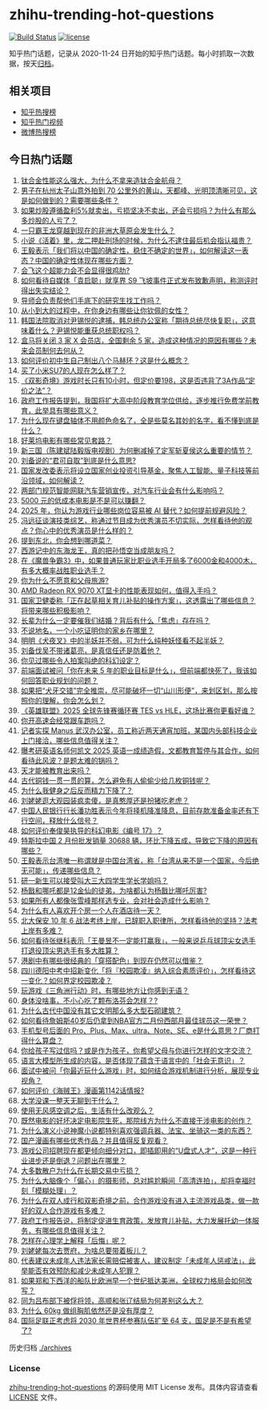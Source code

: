 # zhihu-trending-hot-questions

[![Build Status](https://github.com/justjavac/zhihu-trending-hot-questions/workflows/ci/badge.svg?branch=master)](https://github.com/justjavac/zhihu-trending-hot-questions/actions)
[![license](https://img.shields.io/github/license/justjavac/zhihu-trending-hot-questions)](https://github.com/justjavac/zhihu-trending-hot-questions/blob/master/LICENSE)

知乎热门话题，记录从 2020-11-24
日开始的知乎热门话题。每小时抓取一次数据，按天[归档](./archives)。

## 相关项目

- [知乎热搜榜](https://github.com/justjavac/zhihu-trending-top-search)
- [知乎热门视频](https://github.com/justjavac/zhihu-trending-hot-video)
- [微博热搜榜](https://github.com/justjavac/weibo-trending-hot-search)

## 今日热门话题

<!-- BEGIN -->
<!-- 最后更新时间 Sat Mar 08 2025 11:07:47 GMT+0800 (China Standard Time) -->

1. [钛合金性能这么强大，为什么不拿来造钛合金航母？](https://www.zhihu.com/question/657703782)
1. [男子在杭州太子山意外拍到 70 公里外的黄山，天都峰、光明顶清晰可见，这是如何做到的？需要哪些条件？](https://www.zhihu.com/question/14258967229)
1. [如果炒股遵循盈利5%就卖出，亏损坚决不卖出，还会亏损吗？为什么有那么多炒股的人亏了？](https://www.zhihu.com/question/813076069)
1. [一只霸王龙穿越到现在的非洲大草原会发生什么？](https://www.zhihu.com/question/266397869)
1. [小说《活着》里，龙二押赴刑场的时候，为什么不逮住最后机会指认福贵？](https://www.zhihu.com/question/14030810737)
1. [王毅表示「我们将以中国的确定性，稳住不确定的世界」，如何解读这一表态？中国的确定性体现在哪些方面？](https://www.zhihu.com/question/14301460877)
1. [会飞这个超能力会不会显得很鸡肋?](https://www.zhihu.com/question/407617594)
1. [如何看待自媒体「袁启聪」就享界 S9 飞坡事件正式发布致歉声明，称测评时得出失实结论？](https://www.zhihu.com/question/14347865758)
1. [导师会负责帮他们手底下的研究生找工作吗？](https://www.zhihu.com/question/650182210)
1. [从小到大的过程中，在你身边有哪些让你钦佩的女性？](https://www.zhihu.com/question/13127999111)
1. [韩国法院取消对尹锡悦的逮捕，韩总统办公室称「期待总统尽快复职」，这意味着什么？尹锡悦能重获总统职权吗？](https://www.zhihu.com/question/14314167640)
1. [盒马将关闭 3 家 X 会员店，全国剩余 5 家，造成这种情况的原因有哪些？未来会员制何去何从？](https://www.zhihu.com/question/13964148685)
1. [如何评价初中生自己制出八个马赫环？这是什么概念？](https://www.zhihu.com/question/14070647519)
1. [买了小米SU7的人现在怎么样了？](https://www.zhihu.com/question/778080897)
1. [《双影奇境》游戏时长只有10小时，但定价要198，这是否违背了3A作品“定价之法”？](https://www.zhihu.com/question/14248193503)
1. [政府工作报告提到，我国将扩大高中阶段教育学位供给，逐步推行免费学前教育，此举具有哪些意义？](https://www.zhihu.com/question/14102574492)
1. [为什么现在键盘轴体不用颜色命名了，全是些莫名其妙的名字，看不懂到底是什么？](https://www.zhihu.com/question/635395139)
1. [好莱坞电影有哪些常见套路？](https://www.zhihu.com/question/559470375)
1. [新三国（陈建斌陆毅版电视剧）为何删减掉了定军斩夏侯这么重要的情节？](https://www.zhihu.com/question/263379191)
1. [刘备说的“君可自取”到底是什么意思?](https://www.zhihu.com/question/13360969364)
1. [国家发改委表示将设立国家创业投资引导基金，聚焦人工智能、量子科技等前沿领域，如何解读？](https://www.zhihu.com/question/14229420208)
1. [两部门规范智能网联汽车营销宣传，对汽车行业会有什么影响吗？](https://www.zhihu.com/question/13853313683)
1. [5000 元的低成本电影是不是可以赚翻？](https://www.zhihu.com/question/14021241655)
1. [2025 年，你认为游戏行业哪些岗位容易被 AI 替代？如何提前规避风险？](https://www.zhihu.com/question/13658073597)
1. [冯远征谈演技类综艺，称通过节目成为优秀演员不切实际，怎样看待他的观点？你心中的优秀演员是什么样的？](https://www.zhihu.com/question/14287009949)
1. [提到东北，你会想到哪道菜？](https://www.zhihu.com/question/9376046211)
1. [西游记中的东海龙王，真的把孙悟空当成朋友吗？](https://www.zhihu.com/question/13867843847)
1. [在《魔兽争霸3》中，如果普通玩家比职业选手开局多了6000金和4000木，有多大概率战胜职业选手？](https://www.zhihu.com/question/14102327141)
1. [你为什么不愿意和父母旅游?](https://www.zhihu.com/question/293045632)
1. [AMD Radeon RX 9070 XT显卡的性能表现如何，值得入手吗？](https://www.zhihu.com/question/10518225293)
1. [国家卫健委称「正在起草相关育儿补贴的操作方案」，这透露出了哪些信息？将带来哪些积极影响？](https://www.zhihu.com/question/14315874925)
1. [长辈为什么一定要催我们结婚？背后有什么「焦虑」存在吗？](https://www.zhihu.com/question/11537313931)
1. [不说地名，一个小吃证明你的家乡在哪里？](https://www.zhihu.com/question/13536593023)
1. [明明《犬夜叉》中的半妖并不弱，可为什么纯种妖怪看不起半妖？](https://www.zhihu.com/question/527036199)
1. [刘备伐吴不带诸葛亮，是真信任还是防着他？](https://www.zhihu.com/question/14113338879)
1. [你见过哪些令人拍案叫绝的科幻设定？](https://www.zhihu.com/question/286130359)
1. [前端面试被问「你在未来 5 年的职业目标是什么」，但前端都快死了，我该如何回答职业规划的问题？](https://www.zhihu.com/question/14128984016)
1. [如果把“犬牙交错”完全推崇，尽可能破坏一切“山川形便”，来划区划，那么按照你的理解，你会怎么划？](https://www.zhihu.com/question/3088406818)
1. [《英雄联盟》2025 全球先锋赛循环赛 TES vs HLE，这场比赛你更看好谁？](https://www.zhihu.com/question/14207831521)
1. [你开高速会经常跟车跑吗？](https://www.zhihu.com/question/14170796596)
1. [记者实探 Manus 武汉办公室，员工称近两天通宵加班，某国内头部科技企业上门接洽，哪些信息值得关注？](https://www.zhihu.com/question/14313728560)
1. [曝考研英语名师何凯文 2025 英语一成绩造假，文都教育暂停与其合作，如何看待此风波？是题太难的锅吗？](https://www.zhihu.com/question/14206620356)
1. [天才能被教育出来吗？](https://www.zhihu.com/question/14006443340)
1. [古代铜钱一贯一贯的算，怎么避免有人偷偷少给几枚铜钱呢？](https://www.zhihu.com/question/13874555585)
1. [为什么我健身之后反而精力下降了？](https://www.zhihu.com/question/12869597905)
1. [刘姥姥逛大观园装疯卖傻，是真憨厚还是扮猪吃老虎？](https://www.zhihu.com/question/14112682754)
1. [中国人民银行行长潘功胜表示今年将择机降准降息，目前存款准备金率还有下行空间，释放什么信号？](https://www.zhihu.com/question/14230495853)
1. [如何评价奉俊昊执导的科幻电影《编号 17》？](https://www.zhihu.com/question/13849516516)
1. [特斯拉中国 2 月份批发销量 30688 辆，环比下降五成，导致它下降的原因有哪些？](https://www.zhihu.com/question/14063337102)
1. [王毅表示台湾唯一称谓就是中国台湾省，称「台湾从来不是一个国家，今后绝无可能」，传递哪些信息？](https://www.zhihu.com/question/14305017010)
1. [研一新生可以接受叫大三大四学生学长学姐吗？](https://www.zhihu.com/question/13936242234)
1. [杨戬和哪吒都是12金仙的徒弟，为啥都认为杨戬比哪吒厉害?](https://www.zhihu.com/question/14180201144)
1. [如果所有人都像张雪峰那样选专业，会对社会造成什么影响？](https://www.zhihu.com/question/8962065452)
1. [为什么有人喜欢开个房一个人在酒店待一天？](https://www.zhihu.com/question/417078756)
1. [北大保安 10 年 6 战法考终上岸，已辞职入职律所，怎样看待他的坚持？法考上岸有多难？](https://www.zhihu.com/question/14289760296)
1. [如何看待张继科表示「王曼昱不一定能打赢我」，一般来说乒乓球顶尖女选手打退役顶尖男选手有多大胜算？](https://www.zhihu.com/question/14133295184)
1. [港剧中有哪些很经典的「穿搭配色」到现在仍然可以借鉴？](https://www.zhihu.com/question/13547519449)
1. [四川德阳中考中招新变化「将『校园欺凌』纳入综合素质评价」，怎样看待这一变化？如何界定校园欺凌？](https://www.zhihu.com/question/14286175490)
1. [玩游戏《三角洲行动》时，有哪些地方让你感到无语？](https://www.zhihu.com/question/636959065)
1. [身体没啥事，不小心吃了颗布洛芬会怎样？ ​?](https://www.zhihu.com/question/637528678)
1. [为什么古代中国没有其它文明那么多大型石砌建筑？](https://www.zhihu.com/question/338390171)
1. [如何看待詹姆斯40岁后仍拿到NBA官方二月份西部月最佳球员这一荣誉？](https://www.zhihu.com/question/14083472515)
1. [手机型号后面的 Pro、Plus、Max、ultra、Note、SE、e是什么意思？厂商打得什么算盘？](https://www.zhihu.com/question/13639595067)
1. [你给孩子写过信吗？或是作为孩子，你希望父母与你进行怎样的文字交流？](https://www.zhihu.com/question/13809124576)
1. [语言大模型所生成的内容，是否体现了蕴含于语言中的「社会无意识」？](https://www.zhihu.com/question/12550387479)
1. [面试中被问「你最近玩什么游戏」时，如何结合游戏机制进行分析，展现专业视角？](https://www.zhihu.com/question/13658421571)
1. [如何评价《海贼王》漫画第1142话情报?](https://www.zhihu.com/question/14080071149)
1. [大学没课一整天无聊到干什么？](https://www.zhihu.com/question/8608787262)
1. [使用无风感空调之后，生活有什么改观么？](https://www.zhihu.com/question/318597664)
1. [既然电影的好坏决定电影院生死，那院线方为什么不直接干涉电影的创作？](https://www.zhihu.com/question/11522334065)
1. [为什么演义小说神魔小说都特别喜欢强调兵器、法宝、坐骑这一类的东西？](https://www.zhihu.com/question/14143974109)
1. [国产漫画有哪些优秀作品？并且值得反复观看？](https://www.zhihu.com/question/653631513)
1. [游戏公司招聘现在都更倾向细分对口，即插即用的“U盘式人才”，这是一种行业进步还是倒退？问题出在哪里？](https://www.zhihu.com/question/14128367310)
1. [大多数散户为什么在长期交易中亏损？](https://www.zhihu.com/question/639974737)
1. [为什么大脑像个「偏心」的摄影师，总对尴尬瞬间「高清连拍」，却将幸福时刻「模糊处理」？](https://www.zhihu.com/question/13498554127)
1. [为什么在双人成行和双影奇境之前，合作游戏没有进入主流游戏品类，做一款好的双人合作游戏有多难？](https://www.zhihu.com/question/14248207672)
1. [政府工作报告说，将制定促进生育政策，发放育儿补贴，大力发展托幼一体服务，有哪些信息值得关注？](https://www.zhihu.com/question/14105187564)
1. [怎样在心理学上解释「后悔」呢？](https://www.zhihu.com/question/12277907079)
1. [刘姥姥每次去贾府，为啥总要带着板儿？](https://www.zhihu.com/question/10721423474)
1. [代表建议未成年人违法家长需赔偿被害人，建议制定「未成年人惩戒法」，此举能否有效预防和减少未成年人犯罪？](https://www.zhihu.com/question/14205031877)
1. [如果郑和下西洋的船队比欧洲早一个世纪抵达美洲，全球权力格局会如何改写？](https://www.zhihu.com/question/14108484026)
1. [同为吕布部下被俘将领，高顺和张辽结局为何差别这么大？](https://www.zhihu.com/question/23826002)
1. [为什么 60kg 做组胸肌依然还是没有厚度？](https://www.zhihu.com/question/14168596079)
1. [国际足联正考虑将 2030 年世界杯参赛队伍扩至 64 支，国足是不是有希望了?](https://www.zhihu.com/question/14287911935)

<!-- END -->

历史归档 [./archives](./archives)

### License

[zhihu-trending-hot-questions](https://github.com/justjavac/zhihu-trending-hot-questions)
的源码使用 MIT License 发布。具体内容请查看 [LICENSE](./LICENSE) 文件。
